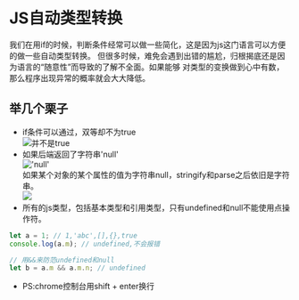 # JS自动类型转换
我们在用if的时候，判断条件经常可以做一些简化，这是因为js这门语言可以方便的做一些自动类型转换。
但很多时候，难免会遇到出错的尴尬，归根揭底还是因为语言的“随意性”而导致的了解不全面。如果能够
对类型的变换做到心中有数，那么程序出现异常的概率就会大大降低。
## 举几个栗子
- if条件可以通过，双等却不为true  
![并不是true](./static/article/pic/nottrue.jpg)
- 如果后端返回了字符串'null'  
!['null'](./static/article/pic/ifnull.jpg)  
如果某个对象的某个属性的值为字符串null，stringify和parse之后依旧是字符串。  
![](./static/article/pic/selinabai.gif)  
- 所有的js类型，包括基本类型和引用类型，只有undefined和null不能使用点操作符。

```javascript
let a = 1; // 1,'abc',[],{},true
console.log(a.m); // undefined,不会报错

// 用&&来防范undefined和null
let b = a.m && a.m.n; // undefined

```
- PS:chrome控制台用shift + enter换行






